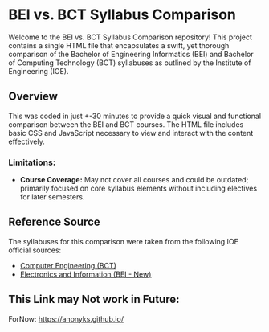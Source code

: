# BEI vs. BCT Syllabus Comparison

Welcome to the BEI vs. BCT Syllabus Comparison repository! This project contains a single HTML file that encapsulates a swift, yet thorough comparison of the Bachelor of Engineering Informatics (BEI) and Bachelor of Computing Technology (BCT) syllabuses as outlined by the Institute of Engineering (IOE).

## Overview

This was coded in just +-30 minutes to provide a quick visual and functional comparison between the BEI and BCT courses. The HTML file includes basic CSS and JavaScript necessary to view and interact with the content effectively.

### Limitations:

- **Course Coverage:** May not cover all courses and could be outdated; primarily focused on core syllabus elements without including electives for later semesters.

## Reference Source

The syllabuses for this comparison were taken from the following IOE official sources:
- [Computer Engineering (BCT)](https://ioesolutions.esign.com.np/semester-list/computer-engineering-bct)
- [Electronics and Information (BEI - New)](https://ioesolutions.esign.com.np/semester-list/electronics-and-information-bei-new)

## This Link may Not work in Future:
ForNow:
https://anonyks.github.io/
